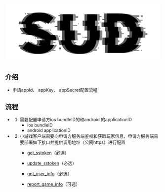 #

![SUD](../Resource/logo.png)

## 介绍

- 申请appId、 appKey、 appSecret配置流程

## 流程

- 1. 需要配置申请方ios bundleID的和android 的applicationID
        - ios  bundleID
        - android  applicationID
- 2. 小游戏客户端需要向申请方服务端鉴权和获取玩家信息，申请方服务端需要部署如下接口并提供调用地址（公网https）进行配置
     - [get_sstoken](./HttpsCallback/get_sstoken.md)（必选）

     - [update_sstoken](./HttpsCallback/update_sstoken.md)（必选）

     - [get_user_info](./HttpsCallback/get_user_info.md)（必选）

     - [report_game_info](./HttpsCallback/report_game_info.md)（可选）
              


